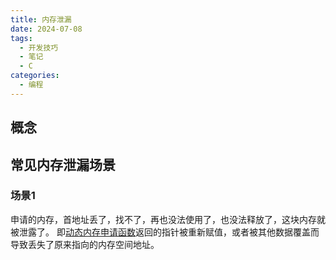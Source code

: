 ```yaml
---
title: 内存泄漏
date: 2024-07-08
tags:
  - 开发技巧
  - 笔记
  - C
categories:
  - 编程
---
```

## 概念

## 常见内存泄漏场景


### 场景1

申请的内存，首地址丢了，找不了，再也没法使用了，也没法释放了，这块内存就被泄露了。
即[动态内存申请函数](https:zaiyuyou.github.io/2024-7-4-02)返回的指针被重新赋值，或者被其他数据覆盖而导致丢失了原来指向的内存空间地址。